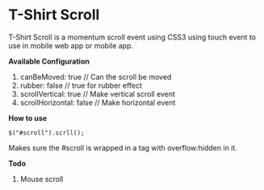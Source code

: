 T-Shirt Scroll
==============

T-Shirt Scroll is a momentum scroll event using CSS3 using touch event to use in mobile web app or mobile app.

**Available Configuration**

1. canBeMoved: true // Can the scroll be moved
2. rubber: false // true for rubber effect
2. scrollVertical: true // Make vertical scroll event
2. scrollHorizontal: false // Make horizontal event

**How to use**

	$("#scroll").scrll();

Makes sure the #scroll is wrapped in a tag with overflow:hidden in it.


**Todo**

1. Mouse scroll

